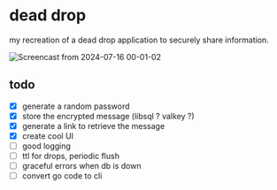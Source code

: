# dead drop

my recreation of a dead drop application to securely share information.

![Screencast from 2024-07-16 00-01-02](https://github.com/user-attachments/assets/534d9bed-e64d-45c6-8d70-042152c76534)

## todo

- [x] generate a random password
- [x] store the encrypted message (libsql ? valkey ?)
- [x] generate a link to retrieve the message
- [x] create cool UI
- [ ] good logging
- [ ] ttl for drops, periodic flush
- [ ] graceful errors when db is down
- [ ] convert go code to cli
